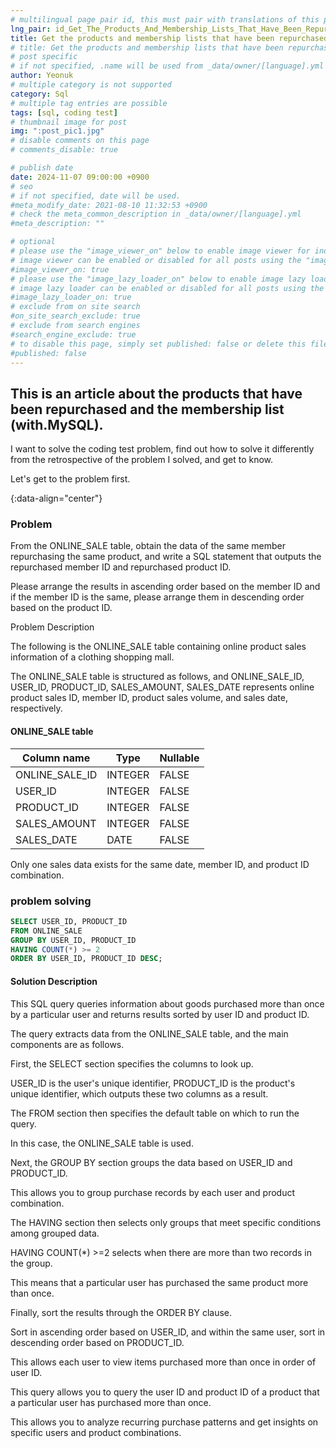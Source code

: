 ```yaml
---
# multilingual page pair id, this must pair with translations of this page. (This name must be unique)
lng_pair: id_Get_The_Products_And_Membership_Lists_That_Have_Been_Repurchased
title: Get the products and membership lists that have been repurchased (with.MySQL)
# title: Get the products and membership lists that have been repurchased (with.MySQL)
# post specific
# if not specified, .name will be used from _data/owner/[language].yml
author: Yeonuk
# multiple category is not supported
category: Sql
# multiple tag entries are possible
tags: [sql, coding test]
# thumbnail image for post
img: ":post_pic1.jpg"
# disable comments on this page
# comments_disable: true

# publish date
date: 2024-11-07 09:00:00 +0900
# seo
# if not specified, date will be used.
#meta_modify_date: 2021-08-10 11:32:53 +0900
# check the meta_common_description in _data/owner/[language].yml
#meta_description: ""

# optional
# please use the "image_viewer_on" below to enable image viewer for individual pages or posts (_posts/ or [language]/_posts folders).
# image viewer can be enabled or disabled for all posts using the "image_viewer_posts: true" setting in _data/conf/main.yml.
#image_viewer_on: true
# please use the "image_lazy_loader_on" below to enable image lazy loader for individual pages or posts (_posts/ or [language]/_posts folders).
# image lazy loader can be enabled or disabled for all posts using the "image_lazy_loader_posts: true" setting in _data/conf/main.yml.
#image_lazy_loader_on: true
# exclude from on site search
#on_site_search_exclude: true
# exclude from search engines
#search_engine_exclude: true
# to disable this page, simply set published: false or delete this file
#published: false
---
```


<!-- outline-start -->

## This is an article about the products that have been repurchased and the membership list (with.MySQL).

I want to solve the coding test problem, find out how to solve it differently from the retrospective of the problem I solved, and get to know.

Let's get to the problem first.

{:data-align="center"}

<!-- outline-end -->

### Problem

From the ONLINE_SALE table, obtain the data of the same member repurchasing the same product, and write a SQL statement that outputs the repurchased member ID and repurchased product ID.

Please arrange the results in ascending order based on the member ID and if the member ID is the same, please arrange them in descending order based on the product ID.

Problem Description

The following is the ONLINE_SALE table containing online product sales information of a clothing shopping mall.

The ONLINE_SALE table is structured as follows, and ONLINE_SALE_ID, USER_ID, PRODUCT_ID, SALES_AMOUNT, SALES_DATE represents online product sales ID, member ID, product sales volume, and sales date, respectively.

#### ONLINE_SALE table

<!-- #### restrictions

- The length of a is not less than 1 but not more than 1,000,000.
- a[i] means the number written on the i+1th balloon.
- All numbers of a are integers greater than or equal to -1,000,000 and less than or equal to 1,000,000,000.
- All numbers of a are different -->

<!-- #### I/O Yes -->

| Column name    | Type    | Nullable |
| -------------- | ------- | -------- |
| ONLINE_SALE_ID | INTEGER | FALSE    |
| USER_ID        | INTEGER | FALSE    |
| PRODUCT_ID     | INTEGER | FALSE    |
| SALES_AMOUNT   | INTEGER | FALSE    |
| SALES_DATE     | DATE    | FALSE    |

Only one sales data exists for the same date, member ID, and product ID combination.

### problem solving

```sql
SELECT USER_ID, PRODUCT_ID
FROM ONLINE_SALE
GROUP BY USER_ID, PRODUCT_ID
HAVING COUNT(*) >= 2
ORDER BY USER_ID, PRODUCT_ID DESC;
```

#### Solution Description

This SQL query queries information about goods purchased more than once by a particular user and returns results sorted by user ID and product ID.

The query extracts data from the ONLINE_SALE table, and the main components are as follows.

First, the SELECT section specifies the columns to look up.

USER_ID is the user's unique identifier, PRODUCT_ID is the product's unique identifier, which outputs these two columns as a result.

The FROM section then specifies the default table on which to run the query.

In this case, the ONLINE_SALE table is used.

Next, the GROUP BY section groups the data based on USER_ID and PRODUCT_ID.

This allows you to group purchase records by each user and product combination.

The HAVING section then selects only groups that meet specific conditions among grouped data.

HAVING COUNT(\*) >=2 selects when there are more than two records in the group.

This means that a particular user has purchased the same product more than once.

Finally, sort the results through the ORDER BY clause.

Sort in ascending order based on USER_ID, and within the same user, sort in descending order based on PRODUCT_ID.

This allows each user to view items purchased more than once in order of user ID.

This query allows you to query the user ID and product ID of a product that a particular user has purchased more than once.

This allows you to analyze recurring purchase patterns and get insights on specific users and product combinations.

